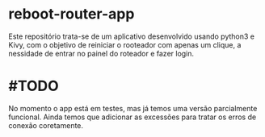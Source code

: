 # reboot-router-app
Este repositório trata-se de um aplicativo desenvolvido usando python3 e Kivy,
com o objetivo de reiniciar o rooteador com apenas um clique, a nessidade de entrar no painel do roteador e fazer login.

# #TODO
 No momento o app está em testes, mas já temos uma versão parcialmente
funcional. Ainda temos que adicionar as excessões para tratar os erros de conexão coretamente. 
